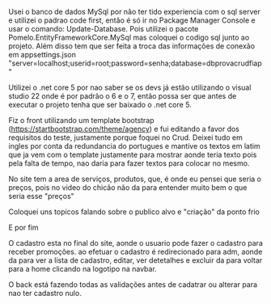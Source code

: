 Usei o banco de dados MySql por não ter tido experiencia com o sql server e utilizei o padrao code first,
então é só ir no Package Manager Console e usar o comando: Update-Database.
Pois utilizei o pacote Pomelo.EntityFrameworkCore.MySql mas coloquei o codigo sql junto ao projeto. 
Além disso tem que ser feita a troca das informações de conexão em appsettings.json
"server=localhost;userid=root;password=senha;database=dbprovacrudfiap"

Utilizei o .net core 5 por nao saber se os devs já estão utilizando o visual studio 22 onde é por padrão o 6 e o 7,
então possa ser que antes de executar o projeto tenha que ser baixado o .net core 5.

Fiz o front utilizando um template bootstrap (https://startbootstrap.com/theme/agency) e fui editando a favor dos requisitos do teste, justamente porque foquei no Crud.
Deixei tudo em ingles por conta da redundancia do portugues
e mantive os textos em latim que ja vem com o template justamente para mostrar aonde teria texto pois pela falta de tempo, 
nao daria para fazer textos para colocar no mesmo.

No site tem a area de serviços, produtos, que, é onde eu pensei que seria o preços, pois no video do chicão não da para entender muito bem o que seria esse "preços"

Coloquei uns topicos falando sobre o publico alvo e "criação" da ponto frio

E por fim

O cadastro esta no final do site, aonde o usuario pode fazer o cadastro para receber promoções. 
ao efetuar o cadastro é redirecionado para adm, aonde da para ver a lista de cadastro, editar, ver detetalhes e excluir 
da para voltar para a home clicando na logotipo na navbar.

O back está fazendo todas as validações antes de cadatrar ou alterar para nao ter cadastro nulo.
